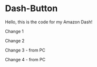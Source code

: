# Dash-Button
Hello, this is the code for my Amazon Dash!

Change 1

Change 2

Change 3 - from PC

Change 4 - from PC